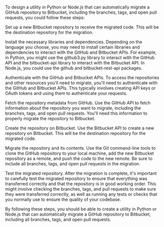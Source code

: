 To design a utility in Python or Node.js that can automatically migrate a GitHub repository to Bitbucket, including the branches, tags, and open pull requests, you could follow these steps:

Set up a new Bitbucket repository to receive the migrated code. This will be the destination repository for the migration.

Install the necessary libraries and dependencies. Depending on the language you choose, you may need to install certain libraries and dependencies to interact with the GitHub and Bitbucket APIs. For example, in Python, you might use the github3.py library to interact with the GitHub API and the bitbucket-api library to interact with the Bitbucket API. In Node.js, you could use the github and bitbucket-rest-api packages.

Authenticate with the GitHub and Bitbucket APIs. To access the repositories and other resources you'll need to migrate, you'll need to authenticate with the GitHub and Bitbucket APIs. This typically involves creating API keys or OAuth tokens and using them to authenticate your requests.

Fetch the repository metadata from GitHub. Use the GitHub API to fetch information about the repository you want to migrate, including the branches, tags, and open pull requests. You'll need this information to properly migrate the repository to Bitbucket.

Create the repository on Bitbucket. Use the Bitbucket API to create a new repository on Bitbucket. This will be the destination repository for the migrated code.

Migrate the repository and its contents. Use the Git command-line tools to clone the GitHub repository to your local machine, add the new Bitbucket repository as a remote, and push the code to the new remote. Be sure to include all branches, tags, and open pull requests in the migration.

Test the migrated repository. After the migration is complete, it's important to carefully test the migrated repository to ensure that everything was transferred correctly and that the repository is in good working order. This might involve checking the branches, tags, and pull requests to make sure they were transferred correctly, as well as running any tests or checks that you normally use to ensure the quality of your codebase.

By following these steps, you should be able to create a utility in Python or Node.js that can automatically migrate a GitHub repository to Bitbucket, including all branches, tags, and open pull requests.

